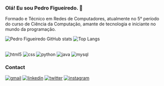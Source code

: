 ### Olá! Eu sou Pedro Figueiredo. 👋
Formado e Técnico em Redes de Computadores, atualmente no 5° período do curso de Ciência da Computação, amante de tecnologia e iniciante no mundo da programação.

![Pedro Figueiredo GitHub stats](https://github-readme-stats.vercel.app/api?username=pdroozi&show_icons=true&theme=dark)
![Top Langs](https://github-readme-stats.vercel.app/api/top-langs/?username=pdroozi&layout=compact&theme=dark)
<div style = "display : inline_block"><br/>
  <img align = "center" alt = "html5" src = "https://img.shields.io/badge/HTML5-E34F26?style=for-the-badge&logo=html5&logoColor=white" />
  <img align = "center" alt = "css" src = "https://img.shields.io/badge/CSS3-1572B6?style=for-the-badge&logo=css3&logoColor=white" />
  <img align = "center" alt = "python" src = "https://img.shields.io/badge/Python-14354C?style=for-the-badge&logo=python&logoColor=white" />
  <img align = "center" alt = "java" src = "https://img.shields.io/badge/Java-ED8B00?style=for-the-badge&logo=openjdk&logoColor=white" />
  <img align = "center" alt = "mysql" src = "https://img.shields.io/badge/MySQL-00000F?style=for-the-badge&logo=mysql&logoColor=white" />
</div>

### Contact
[![gmail](https://img.shields.io/badge/Gmail-D14836?style=for-the-badge&logo=gmail&logoColor=white)](https://pedro.henriquegofig@gmail.com)
[![linkedin](https://img.shields.io/badge/LinkedIn-0077B5?style=for-the-badge&logo=linkedin&logoColor=white)](https://www.linkedin.com/in/pedrogofigueiredo)
[![twitter](https://img.shields.io/badge/Twitter-1DA1F2?style=for-the-badge&logo=twitter&logoColor=white)](https://twitter.com/pdroozi)
[![instagram](https://img.shields.io/badge/Instagram-E4405F?style=for-the-badge&logo=instagram&logoColor=white)](https://instagram.com/pedrohgf_)
